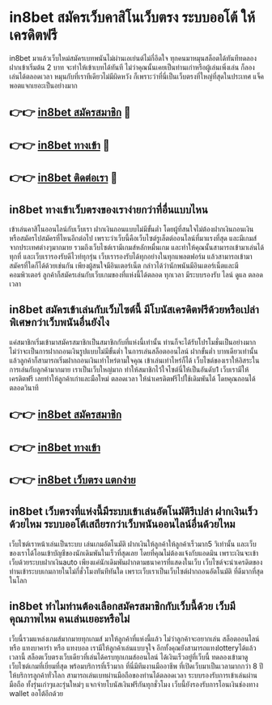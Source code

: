 # in8bet สมัครเว็บคาสิโนเว็บตรง ระบบออโต้ ให้เครดิตฟรี

in8bet มาแล้วเว็บใหม่สมัครเบทพนันไม่ผ่านเอเย่นต์ไม่กี่อึดใจ ทุกคนมาหมุนสล็อตได้ทันทีทดลองฝากเข้าเริ่มต้น 2 บาท จะทำให้เข้าเบทได้ทันที ไม่ว่าคุณนั้นเคยเป็นท่านเก่าหรือผู้เล่นเพิ่งเล่น ก็ลองเล่นได้ตลอดเวลา หมุนกับที่เราทีเดียวไม่มีผิดหวัง ก็เพราะว่าที่นี่เป็นเว็บตรงที่ใหญ่ที่สุดในประเทศ แจ็คพอตแจกเยอะเป็นอย่างมาก

## 👉👉 [in8bet สมัครสมาชิก](https://bit.ly/3Ckzg5n) 🎰
## 👉👉 [in8bet ทางเข้า](https://bit.ly/3Ckzg5n) 🎰
## 👉👉 [in8bet ติดต่อเรา](https://bit.ly/3Ckzg5n) 🎰

## in8bet ทางเข้าเว็บตรงของเราง่ายกว่าที่อื่นแบบไหน
เข้าเล่นคาสิโนออนไลน์กับเว็บเรา ฝากเงินถอนแบบไม่มีขั้นต่ำ โดยผู้ที่สนใจไม่ต้องฝากเงินถอนเงินหรือสมัครไปสมัครที่ไหนอีกต่อไป เพราะว่าเว็บนี้คือเว็บไซต์รูเล็ตต์ออนไลน์ที่มาแรงที่สุด และมีเกมส์จากประเทศต่างๆมากมาย รวมถึงเว็บไซต์เรามีเกมส์หลักหมื่นเกม และทำให้คุณนั้นสามารถเข้ามาเล่นได้ทุกที่ และเว็บเรารองรับดีไวท์ทุกรุ่น เว็บเรารองรับได้ทุกอย่างในทุกแพลตฟอร์ม แล้วสามารถเข้ามาสมัครที่ใดก็ได้ด้วยเช่นกัน เพียงผู้สนใจมีอินเตอร์เน็ต กล่าวได้ว่านักพนันมีอินเตอร์เน็ตและมีคอมพิวเตอร์ ลูกค้าก็สมัครเล่นกับเว็บเกมของที่แห่งนี้ได้ตลอด ทุกเวลา มีระบบรองรับ ไลน์ ดูแล ตลอดเวลา

## in8bet สมัครเข้าเล่นกับเว็บไซต์นี้ มีโบนัสเครดิตฟรีด้วยหรือเปล่า พิเศษกว่าเว็บพนันอื่นยังไง
แค่สมาชิกเริ่มเข้ามาสมัครสมาชิกเป็นสมาชิกกับที่แห่งนี้เท่านั้น ท่านก็จะได้รับโปรโมชั่นเป็นอย่างมาก ไม่ว่าจะเป็นการฝากถอนเงินรูปแบบไม่มีขั้นต่ำ ในการเล่นสล็อตออนไลน์ ฝากขั้นต่ำ บาทเดียวเท่านั้น แล้วลูกค้าก็สามารถเริ่มฝากถอนเงินเท่าไหร่ตามใจคุณ เข้าเล่นเท่าไหร่ก็ได้ เว็บไซต์ของเราให้อิสระในการเล่นกับลูกค้ามากมาย เราเป็นเว็บใหญ่มาก ทำให้สมาชิกไว้ใจไซต์นี่ให้เป็นอันดับ1 เว็บเรามีให้เครดิตฟรี เลยทำให้ลูกค้าเก่าและมือใหม่ ตลอดเวลา ให้นำเครดิตฟรีไปใช้เดิมพันได้ โดยคุณถอนได้ตลอดวินาที

## 👉👉 [in8bet สมัครสมาชิก](https://bit.ly/3Ckzg5n)
## 👉👉 [in8bet ทางเข้า](https://bit.ly/3Ckzg5n)
## 👉👉 [in8bet เว็บตรง แตกง่าย](https://bit.ly/3Ckzg5n)

## in8bet เว็บตรงที่แห่งนี้มีระบบเข้าเล่นอัตโนมัติรึเปล่า ฝากเงินเร็วด้วยไหม ระบบออโต้เสถียรกว่าเว็บพนันออนไลน์อื่นด้วยไหม
เว็บไซต์เราหน้าเล่นเป็นระบบ เล่นเกมอัตโนมัติ ฝากเงินให้ลูกค้าให้ลูกค้าเร็วมาก5 วิเท่านั้น และเว็บของเราได้โอนเข้าบัญชีของนักเดิมพันในเร็วที่สุดเลย โดยที่คุณไม่ต้องแจ้งกับแอดมิน เพราะเงินจะเข้าเว็บด้วยระบบฝากเงินauto เพียงแค่นักเดิมพันฝากตามธนาคารที่แสดงในเว็บ เว็บไซต์จะนำเครดิตของท่านเข้าระบบเกมภายในไม่กี่ชั่วโมงทันทีทันใด เพราะเว็บเราเป็นเว็บไซต์ฝากถอนอัตโนมัติ ที่ดีมากที่สุด ในโลก

## in8bet ทำไมท่านต้องเลือกสมัครสมาชิกกับเว็บนี้ด้วย เว็บมีคุณภาพไหม คนเล่นเยอะหรือไม่
เว็บนี้รวมแหล่งเกมส์มากมายทุกเกมส์ มาให้ลูกค้าที่แห่งนี้แล้ว ไม่ว่าลูกค้าจะอยากเล่น สล็อตออนไลน์ หรือ แทงบาคาร่า หรือ แทงบอล เรามีให้ลูกค้าเล่นแบบจุใจ อีกทั้งคุณยังสามารถแทงlotteryได้แล้วเวลานี้ สล็อตเว็บตรงเว็บเดียวที่เล่นได้ครบทุกเกมส์ออนไลน์ ได้เงินเร็วอยู่ที่เว็บนี้ ทดลองเข้ามาดูเว็บไซต์เกมที่เยี่ยมที่สุด พร้อมบริการที่เร็วมาก ที่นี่มีทีมงานมืออาชีพ ที่เปิดเว็บมาเป็นเวลามากกว่า 8 ปี ให้บริการลูกค้าทั่วโลก สามารถเล่นเบทผ่านมือถือของท่านได้ตลอดเวลา ระบบรองรับการเข้าเล่นผ่านมือถือ ทั้งรุ่นเก่าๆและรุ่นใหม่ๆ แจกจ่ายโบนัสเงินฟรีกันทุกชั่วโมง เว็บนี้ยังรองรับการโอนเงินช่องทาง wallet ออโต้อีกด้วย
